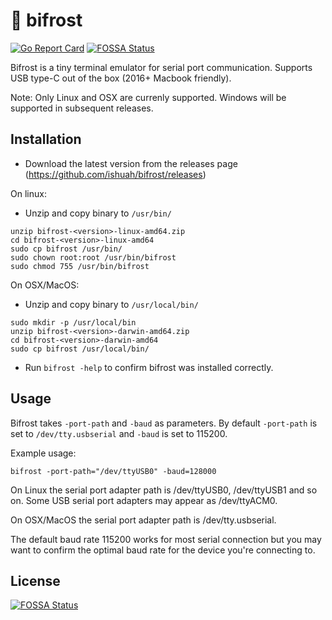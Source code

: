 # 🌈 bifrost
[![Go Report Card](https://goreportcard.com/badge/github.com/ishuah/bifrost)](https://goreportcard.com/report/github.com/ishuah/bifrost)
[![FOSSA Status](https://app.fossa.io/api/projects/git%2Bgithub.com%2Fishuah%2Fbifrost.svg?type=shield)](https://app.fossa.io/projects/git%2Bgithub.com%2Fishuah%2Fbifrost?ref=badge_shield)

Bifrost is a tiny terminal emulator for serial port communication. Supports USB type-C out of the box (2016+ Macbook friendly).

Note: Only Linux and OSX are currenly supported. Windows will be supported in subsequent releases.

## Installation
- Download the latest version from the releases page (https://github.com/ishuah/bifrost/releases)

On linux:
- Unzip and copy binary to `/usr/bin/`
```
unzip bifrost-<version>-linux-amd64.zip
cd bifrost-<version>-linux-amd64
sudo cp bifrost /usr/bin/
sudo chown root:root /usr/bin/bifrost
sudo chmod 755 /usr/bin/bifrost
```
On OSX/MacOS:
- Unzip and copy binary to `/usr/local/bin/`
```
sudo mkdir -p /usr/local/bin
unzip bifrost-<version>-darwin-amd64.zip
cd bifrost-<version>-darwin-amd64
sudo cp bifrost /usr/local/bin/
```

- Run `bifrost -help` to confirm bifrost was installed correctly.

## Usage
Bifrost takes `-port-path` and `-baud` as parameters. By default `-port-path` is set to `/dev/tty.usbserial`
and `-baud` is set to 115200.

Example usage:

```
bifrost -port-path="/dev/ttyUSB0" -baud=128000
```

On Linux the serial port adapter path is /dev/ttyUSB0, /dev/ttyUSB1 and so on. Some USB serial port adapters may appear as /dev/ttyACM0.

On OSX/MacOS the serial port adapter path is /dev/tty.usbserial.

The default baud rate 115200 works for most serial connection but you may want to confirm the optimal baud rate for the device you're connecting to.


## License
[![FOSSA Status](https://app.fossa.io/api/projects/git%2Bgithub.com%2Fishuah%2Fbifrost.svg?type=large)](https://app.fossa.io/projects/git%2Bgithub.com%2Fishuah%2Fbifrost?ref=badge_large)